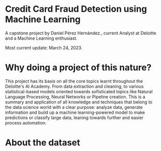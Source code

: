 # Credit Card Fraud Detection using Machine Learning

A capstone project by Daniel Pérez Hernández., current Analyst at Deloitte and a Machine Learning enthusiast.

Most current update: March 24, 2023.

# Why doing a project of this nature?

This project has its basis on all the core topics learnt throughout the Deloitte's AI Academy. From data extraction and cleaning, to various statistical-based models oriented towards sofisticated topics like Natural Language Processing, Neural Networks or Pipeline creation. This is a summary and application of all knowledge and techniques that belong to the data science world with a clear purpose: analyze data, generate information and build up a machine learning-powered model to make predictions or classify large data, leaning towards further and easier process automation.

# About the dataset

